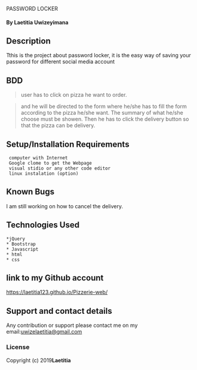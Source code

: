 PASSWORD LOCKER
#### By **Laetitia Uwizeyimana**
##
## Description
  Tthis is the project about password locker,
  it is the easy way of saving your password for different 
  social media account


## BDD

>user has to click on pizza he want to order.
  
>and he will be directed to the form where he/she has to fill the form according to the pizza he/she want.
>The summary of what he/she choose must be showen.
>Then he has to click the delivery button so that the pizza can be delivery.

## Setup/Installation Requirements
     computer with Internet
     Google clome to get the Webpage
     visual stidio or any other code editor
     linux instalation (option)


## Known Bugs
 
 I am still working on how to cancel the delivery.

## Technologies Used

    *jQuery
    * Bootstrap
    * Javascript
    * html
    * css 
## link to my Github account
https://laetitia123.github.io/Pizzerie-web/
## Support and contact details
Any contribution or support please contact me on my email:uwizelaetitia@gmail.com
### License

Copyright (c) 2019**Laetitia**